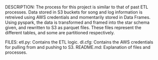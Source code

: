 DESCRIPTION:
The process for this project is similar to that of past ETL processes.
Data stored in S3 buckets for song and log information is retreived using
AWS credentials and momentarily stored in Data Frames. Using pyspark,
the data is transformed and framed into the star schema given, and rewritten
to S3 as parquet files. These files represent the different tables, and some
are partitioned respectively. 

FILES:
etl.py: Contains the ETL logic.
dl.cfg: Contains the AWS credentials for pulling from and pushing to S3.
README.md: Explanation of files and processes.